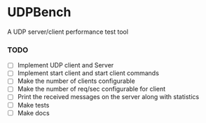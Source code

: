 # UDPBench
A UDP server/client performance test tool

### TODO

- [ ] Implement UDP client and Server
- [ ] Implement start client and start client commands
- [ ] Make the number of clients configurable
- [ ] Make the number of req/sec configurable for client
- [ ] Print the received messages on the server along with statistics
- [ ] Make tests
- [ ] Make docs
